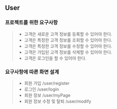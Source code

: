 ## User
### 프로젝트를 위한 요구사항
> * 고객은 새로운 고객 정보를 등록할 수 있어야 한다.
> * 고객은 특정한 고객 정보를 조회할 수 있어야 한다.
> * 고객은 특정한 고객 정보를 수정할 수 있어야 한다.
> * 고객은 가입된 고객 정보를 삭제할 수 있어야 한다.
> * 고객은 로그인을 할 수 있어야 한다.

### 요구사항에 따른 화면 설계
> * 회원 가입 /user/register
> * 로그인 /user/login
> * 회원 정보 /user/myPage
> * 회원 정보 수정 및 탈퇴 /user/modify